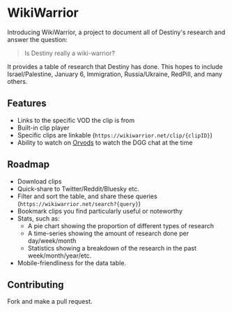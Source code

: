 # WikiWarrior

Introducing WikiWarrior, a project to document all of Destiny's research and answer the question:

> Is Destiny really a wiki-warrior?

It provides a table of research that Destiny has done. This hopes to include Israel/Palestine, January 6, Immigration, Russia/Ukraine, RedPill, and many others.

## Features

- Links to the specific VOD the clip is from
- Built-in clip player
- Specific clips are linkable (`https://wikiwarrior.net/clip/{clipID}`)
- Ability to watch on [Orvods](https://vyneer.me/vods) to watch the DGG chat at the time

## Roadmap

- Download clips
- Quick-share to Twitter/Reddit/Bluesky etc.
- Filter and sort the table, and share these queries (`https://wikiwarrior.net/search?{query}`)
- Bookmark clips you find particularly useful or noteworthy
- Stats, such as:
    - A pie chart showing the proportion of different types of research
    - A time-series showing the amount of research done per day/week/month
    - Statistics showing a breakdown of the research in the past week/month/year/etc.
- Mobile-friendliness for the data table.

## Contributing

Fork and make a pull request.
